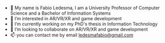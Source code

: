 - 👋 My name is Fabio Ledesma, I am a University Professor of Computer Science and a Bachelor of Information Systems 
- 👀 I’m interested in AR/VR/XR and game development
- 🌱 I’m currently working on my PhD's thesis in Information Technology
- 💞️ I’m looking to collaborate on AR/VR/XR and game development
- 📫 you can contact me by email ledesmafabio@gmail.com

<!---
ledesmafabio/ledesmafabio is a ✨ special ✨ repository because its `README.md` (this file) appears on your GitHub profile.
You can click the Preview link to take a look at your changes.
--->
